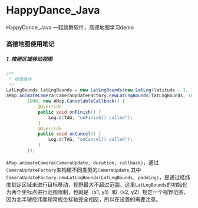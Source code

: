 # HappyDance_Java
HappyDance_Java 一起跳舞软件，高德地图学习demo



### 高德地图使用笔记

##### 1. 按照区域移动视图

```java
/**
 * 视图操作
 */
LatLngBounds latLngBounds = new LatLngBounds(new LatLng(latitude - 1, longitude - 1), new LatLng(latitude, longitude));
aMap.animateCamera(CameraUpdateFactory.newLatLngBounds(latLngBounds, 100),
        1000, new AMap.CancelableCallback() {
            @Override
            public void onFinish() {
                Log.d(TAG, "onFinish() called");
            }
            @Override
            public void onCancel() {
                Log.d(TAG, "onCancel() called");
            }
        });
```

```AMap.animateCamera(CameraUpdate, duration, callback)```，通过```CameraUpdateFactory```来构建不同类型的```CameraUpdate```,其中```CameraUpdateFactory.newLatLngBounds(LatLngBounds, padding)```，是通过经纬度划定区域来进行目标移动，视野最大不超过范围，这里```LatLngBounds```的初始化为两个坐标点进行范围限制，也就是（x1, y1）和（x2, y2）规定一个视野范围，因为北半球经纬度和常规坐标轴完全相反，所以在设置的需要注意。

